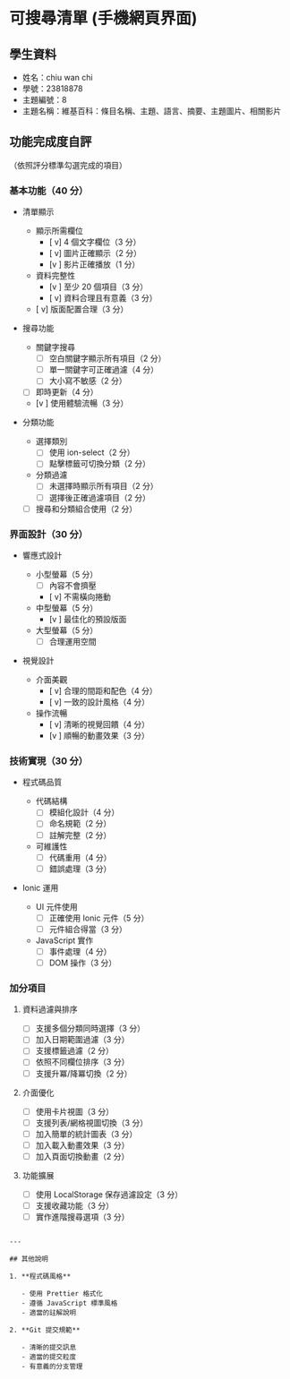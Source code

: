 # 可搜尋清單 (手機網頁界面)

## 學生資料

- 姓名：chiu wan chi    
- 學號：23818878
- 主題編號：8
- 主題名稱：維基百科：條目名稱、主題、語言、摘要、主題圖片、相關影片

## 功能完成度自評

（依照評分標準勾選完成的項目）

### 基本功能（40 分）

- 清單顯示

  - 顯示所需欄位
    - [ v] 4 個文字欄位（3 分）
    - [ v] 圖片正確顯示（2 分）
    - [v ] 影片正確播放（1 分）
  - 資料完整性
    - [v ] 至少 20 個項目（3 分）
    - [ v] 資料合理且有意義（3 分）
  - [ v] 版面配置合理（3 分）

- 搜尋功能

  - 關鍵字搜尋
    - [ ] 空白關鍵字顯示所有項目（2 分）
    - [ ] 單一關鍵字可正確過濾（4 分）
    - [ ] 大小寫不敏感（2 分）
  - [ ] 即時更新（4 分）
  - [v ] 使用體驗流暢（3 分）

- 分類功能
  - 選擇類別
    - [ ] 使用 ion-select（2 分）
    - [ ] 點擊標籤可切換分類（2 分）
  - 分類過濾
    - [ ] 未選擇時顯示所有項目（2 分）
    - [ ] 選擇後正確過濾項目（2 分）
  - [ ] 搜尋和分類組合使用（2 分）

### 界面設計（30 分）

- 響應式設計

  - 小型螢幕（5 分）
    - [ ] 內容不會擠壓
    - [ v] 不需橫向捲動
  - 中型螢幕（5 分）
    - [v ] 最佳化的預設版面
  - 大型螢幕（5 分）
    - [ ] 合理運用空間

- 視覺設計
  - 介面美觀
    - [ v] 合理的間距和配色（4 分）
    - [ v] 一致的設計風格（4 分）
  - 操作流暢
    - [ v] 清晰的視覺回饋（4 分）
    - [v ] 順暢的動畫效果（3 分）

### 技術實現（30 分）

- 程式碼品質

  - 代碼結構
    - [ ] 模組化設計（4 分）
    - [ ] 命名規範（2 分）
    - [ ] 註解完整（2 分）
  - 可維護性
    - [ ] 代碼重用（4 分）
    - [ ] 錯誤處理（3 分）

- Ionic 運用
  - UI 元件使用
    - [ ] 正確使用 Ionic 元件（5 分）
    - [ ] 元件組合得當（3 分）
  - JavaScript 實作
    - [ ] 事件處理（4 分）
    - [ ] DOM 操作（3 分）

### 加分項目

1. 資料過濾與排序

   - [ ] 支援多個分類同時選擇（3 分）
   - [ ] 加入日期範圍過濾（3 分）
   - [ ] 支援標籤過濾（2 分）
   - [ ] 依照不同欄位排序（3 分）
   - [ ] 支援升冪/降冪切換（2 分）

2. 介面優化

   - [ ] 使用卡片視圖（3 分）
   - [ ] 支援列表/網格視圖切換（3 分）
   - [ ] 加入簡單的統計圖表（3 分）
   - [ ] 加入載入動畫效果（3 分）
   - [ ] 加入頁面切換動畫（2 分）

3. 功能擴展

   - [ ] 使用 LocalStorage 保存過濾設定（3 分）
   - [ ] 支援收藏功能（3 分）
   - [ ] 實作進階搜尋選項（3 分）
```

---

## 其他說明

1. **程式碼風格**

   - 使用 Prettier 格式化
   - 遵循 JavaScript 標準風格
   - 適當的註解說明

2. **Git 提交規範**

   - 清晰的提交訊息
   - 適當的提交粒度
   - 有意義的分支管理
